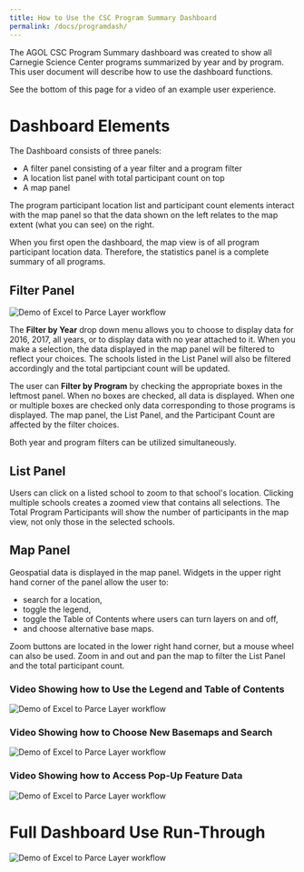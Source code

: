 ```yaml
---
title: How to Use the CSC Program Summary Dashboard
permalink: /docs/programdash/
---
```


The AGOL CSC Program Summary dashboard was created to show all Carnegie Science Center programs summarized by year and by program. This user document will describe how to use the dashboard functions.

See the bottom of this page for a video of an example user experience.

# Dashboard Elements

The Dashboard consists of three panels: 
* A filter panel consisting of a year filter and a program filter
* A location list panel with total participant count on top
* A map panel

The program participant location list and participant count elements interact with the map panel so that the data shown on the left relates to the map extent (what you can see) on the right.

When you first open the dashboard, the map view is of all program participant location data. Therefore, the statistics panel is a complete summary of all programs.

## Filter Panel

![Demo of Excel to Parce Layer workflow]({{site.img_folder}}Filtering.gif)

The **Filter by Year** drop down menu allows you to choose to display data for 2016, 2017, all years, or to display data with no year attached to it. When you make a selection, the data displayed in the map panel will be filtered to reflect your choices. The schools listed in the List Panel will also be filtered accordingly and the total partipciant count will be updated.

The user can **Filter by Program** by checking the appropriate boxes in the leftmost panel. When no boxes are checked, all data is displayed. When one or multiple boxes are checked only data corresponding to those programs is displayed. The map panel, the List Panel, and the Participant Count are affected by the filter choices.

Both year and program filters can be utilized simultaneously.

## List Panel

Users can click on a listed school to zoom to that school's location. Clicking multiple schools creates a zoomed view that contains all selections. The Total Program Participants will show the number of participants in the map view, not only those in the selected schools. 

## Map Panel

Geospatial data is displayed in the map panel. Widgets in the upper right hand corner of the panel allow the user to:
* search for a location, 
* toggle the legend, 
* toggle the Table of Contents where users can turn layers on and off, 
* and choose alternative base maps. 

Zoom buttons are located in the lower right hand corner, but a mouse wheel can also be used. Zoom in and out and pan the map to filter the List Panel and the total participant count.

### Video Showing how to Use the Legend and Table of Contents
![Demo of Excel to Parce Layer workflow]({{site.img_folder}}UseLegend.gif)

### Video Showing how to Choose New Basemaps and Search
![Demo of Excel to Parce Layer workflow]({{site.img_folder}}ChooseNewBasemapAndSearch.gif)

### Video Showing how to Access Pop-Up Feature Data
![Demo of Excel to Parce Layer workflow]({{site.img_folder}}ClickOnData.gif)

# Full Dashboard Use Run-Through
![Demo of Excel to Parce Layer workflow]({{site.img_folder}}ProgramDashboardHowTo.gif)